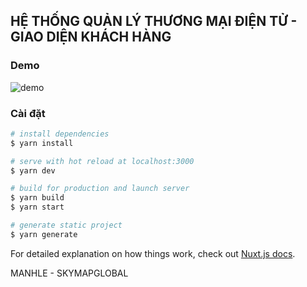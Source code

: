 ## HỆ THỐNG QUẢN LÝ THƯƠNG MẠI ĐIỆN TỬ - GIAO DIỆN KHÁCH HÀNG

### Demo

![demo](http://apiruongbacthang.skymapglobal.vn/storage/images/avatar/1600764233.png)

### Cài đặt
```bash
# install dependencies
$ yarn install

# serve with hot reload at localhost:3000
$ yarn dev

# build for production and launch server
$ yarn build
$ yarn start

# generate static project
$ yarn generate
```

For detailed explanation on how things work, check out [Nuxt.js docs](https://nuxtjs.org).

MANHLE - SKYMAPGLOBAL
